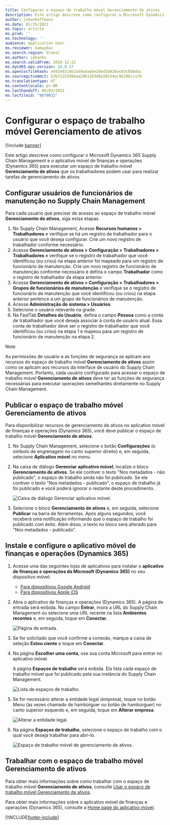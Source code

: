 ```yaml
---
title: Configurar o espaço de trabalho móvel Gerenciamento de ativos
description: Este artigo descreve como configurar o Microsoft Dynamics 365 Supply Chain Management e o aplicativo móvel de finanças e operações (Dynamics 365) para executar um espaço de trabalho móvel Gerenciamento de ativos que os trabalhadores podem usar para realizar tarefas de gerenciamento de ativos.
author: johanhoffmann
ms.date: 01/15/2021
ms.topic: article
ms.prod: ''
ms.technology: ''
audience: Application User
ms.reviewer: kamaybac
ms.search.region: Global
ms.author: johanho
ms.search.validFrom: 2020-12-22
ms.dyn365.ops.version: 10.0.17
ms.openlocfilehash: ee92ed2c0e2a59adaebe20ed3d426ac03c056dac
ms.sourcegitcommit: 52b7225350daa29b1263d8e29c54ac9e20bcca70
ms.translationtype: HT
ms.contentlocale: pt-BR
ms.lasthandoff: 06/03/2022
ms.locfileid: "8870832"
---
```

# <a name="set-up-the-asset-management-mobile-workspace"></a>Configurar o espaço de trabalho móvel Gerenciamento de ativos

[!include [banner](../includes/banner.md)]

Este artigo descreve como configurar o Microsoft Dynamics 365 Supply Chain Management e o aplicativo móvel de finanças e operações (Dynamics 365) para executar um espaço de trabalho móvel **Gerenciamento de ativos** que os trabalhadores podem usar para realizar tarefas de gerenciamento de ativos.

## <a name="set-up-maintenance-worker-users-in-supply-chain-management"></a>Configurar usuários de funcionários de manutenção no Supply Chain Management

Para cada usuário que precisar de acesso ao espaço de trabalho móvel **Gerenciamento de ativos**, siga estas etapas.

1. No Supply Chain Management, Acesse **Recursos humanos \> Trabalhadores** e verifique se há um registro de trabalhador para o usuário que você deseja configurar. Crie um novo registro de trabalhador conforme necessário.
1. Acesse **Gerenciamento de ativos \> Configuração \> Trabalhadores \> Trabalhadores** e verifique se o registro de trabalhador que você identificou (ou criou) na etapa anterior foi mapeado para um registro de funcionário de manutenção. Crie um novo registro de funcionário de manutenção conforme necessário e defina o campo **Trabalhador** como o registro de trabalhador da etapa anterior.
1. Acesse **Gerenciamento de ativos \> Configuração \> Trabalhadores \> Grupos de funcionários de manutenção** e verifique se o registro de funcionário de manutenção que você identificou (ou criou) na etapa anterior pertence a um grupo de funcionários de manutenção.
1. Acesse **Administração do sistema \> Usuários**.
1. Selecione o usuário relevante na grade.
1. Na FastTab **Detalhes do Usuário**, defina o campo **Pessoa** como a conta de trabalhador que você deseja associar à conta de usuário atual. Essa conta de trabalhador deve ser o registro de trabalhador que você identificou (ou criou) na etapa 1 e mapeou para um registro de funcionário de manutenção na etapa 2.

> [!NOTE]
> As permissões de usuário e as funções de segurança se aplicam aos recursos do espaço de trabalho móvel **Gerenciamento de ativos** assim como se aplicam aos recursos da interface de usuário do Supply Chain Management. Portanto, cada usuário configurado para acessar o espaço de trabalho móvel **Gerenciamento de ativos** deve ter as funções de segurança necessárias para executar operações semelhantes diretamente no Supply Chain Management.

## <a name="publish-the-asset-management-mobile-workspace"></a>Publicar o espaço de trabalho móvel Gerenciamento de ativos

Para disponibilizar recursos de gerenciamento de ativos no aplicativo móvel de finanças e operações (Dynamics 365), você deve publicar o espaço de trabalho móvel **Gerenciamento de ativos**.

1. No Supply Chain Management, selecione o botão **Configurações** (o símbolo de engrenagem no canto superior direito) e, em seguida, selecione **Aplicativo móvel** no menu.
1. Na caixa de diálogo **Gerenciar aplicativo móvel**, localize o bloco **Gerenciamento de ativos**. Se ele contiver o texto "Nos metadados - não publicado", o espaço de trabalho ainda não foi publicado. Se ele contiver o texto "Nos metadados - publicado", o espaço de trabalho já foi publicado e você poderá ignorar o restante deste procedimento.

    ![Caixa de diálogo Gerenciar aplicativo móvel.](media/mobile-workspaces.png "Caixa de diálogo Gerenciar aplicativo móvel")

1. Selecione o bloco **Gerenciamento de ativos** e, em seguida, selecione **Publicar** na barra de ferramentas. Após alguns segundos, você receberá uma notificação informando que o espaço de trabalho foi publicado com êxito. Além disso, o texto no bloco será alterado para "Nos metadados - publicado".

## <a name="install-and-set-up-the-finance-and-operations-dynamics-365-mobile-app"></a>Instale e configure o aplicativo móvel de finanças e operações (Dynamics 365)

1. Acesse uma das seguintes lojas de aplicativos para instalar o **aplicativo de finanças e operações da Microsoft (Dynamics 365)** no seu dispositivo móvel:

    - [Para dispositivos Google Android](https://go.microsoft.com/fwlink/?linkid=850662)
    - [Para dispositivos Apple iOS](https://go.microsoft.com/fwlink/?linkid=850663)

1. Abra o aplicativo de finanças e operações (Dynamics 365). A página de entrada será exibida. No campo **Entrar**, insira a URL do Supply Chain Management ou selecione uma URL recente na lista **Ambientes recentes** e, em seguida, toque em **Conectar**.

    ![Página de entrada.](media/mobile-app-sign-in.png "Página de entrada")

1. Se for solicitado que você confirme a conexão, marque a caixa de seleção **Estou ciente** e toque em **Conectar**.
1. Na página **Escolher uma conta**, use sua conta Microsoft para entrar no aplicativo móvel.

    A página **Espaços de trabalho** será exibida. Ela lista cada espaço de trabalho móvel que foi publicado pela sua instância do Supply Chain Management.

    ![Lista de espaços de trabalho.](media/mobile-app-workspaces.png "Lista de espaços de trabalho")

1. Se for necessário alterar a entidade legal (empresa), toque no botão Menu (às vezes chamado de hambúrguer ou botão de hambúrguer) no canto superior esquerdo e, em seguida, toque em **Alterar empresa**.

    ![Alterar a entidade legal.](media/mobile-app-change-comp.png "Alterar a entidade legal")

1. Na página **Espaços de trabalho**, selecione o espaço de trabalho com o qual você deseja trabalhar para abri-lo.

    ![Espaço de trabalho móvel de gerenciamento de ativos.](media/mobile-app-asset-workspace.png "Espaço de trabalho móvel de gerenciamento de ativos")

## <a name="work-with-the-asset-management-mobile-workspace"></a>Trabalhar com o espaço de trabalho móvel Gerenciamento de ativos

Para obter mais informações sobre como trabalhar com o espaço de trabalho móvel **Gerenciamento de ativos**, consulte [Usar o espaço de trabalho móvel Gerenciamento de ativos](asset-management-mobile-workspace.md).

Para obter mais informações sobre o aplicativo móvel de finanças e operações (Dynamics 365), consulte a [Home page do aplicativo móvel](../../fin-ops-core/dev-itpro/mobile-apps/Mobile-app-home-page.md).


[!INCLUDE[footer-include](../../includes/footer-banner.md)]